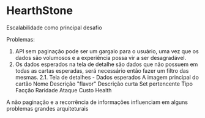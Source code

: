 # HearthStone

Escalabilidade como principal desafio

Problemas:
1. API sem paginação pode ser um gargalo para o usuário, uma vez que os dados são volumosos e a experiência possa vir a ser desagradável.
2. Os dados esperados na tela de detalhe são dados que não possuem em todas as cartas esperadas, será necessário então fazer um filtro das mesmas.
2.1. Tela de detalhes - Dados esperados 
  A imagem principal do cartão
  Nome
  Descrição "flavor"
  Descrição curta
  Set pertencente
  Tipo
  Facção
  Raridade
  Ataque
  Custo
  Health

A não paginação e a recorrência de informações influenciam em alguns problemas grandes arquiteturais

